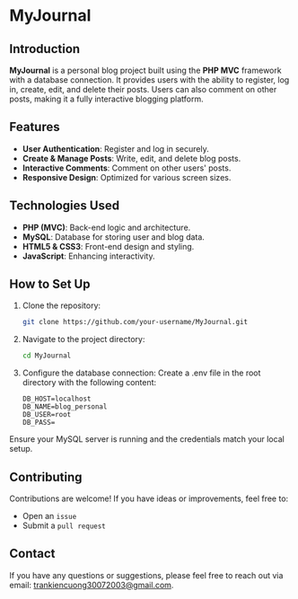 # MyJournal

## Introduction

**MyJournal** is a personal blog project built using the **PHP MVC** framework with a database connection. It provides users with the ability to register, log in, create, edit, and delete their posts. Users can also comment on other posts, making it a fully interactive blogging platform.

## Features

- **User Authentication**: Register and log in securely.
- **Create & Manage Posts**: Write, edit, and delete blog posts.
- **Interactive Comments**: Comment on other users' posts.
- **Responsive Design**: Optimized for various screen sizes.

## Technologies Used

- **PHP (MVC)**: Back-end logic and architecture.
- **MySQL**: Database for storing user and blog data.
- **HTML5 & CSS3**: Front-end design and styling.
- **JavaScript**: Enhancing interactivity.

## How to Set Up

1. Clone the repository:
   ```bash
   git clone https://github.com/your-username/MyJournal.git
   ```
2. Navigate to the project directory:
   ```bash
   cd MyJournal
   ```
3. Configure the database connection:
   Create a .env file in the root directory with the following content:
   ```.env
   DB_HOST=localhost
   DB_NAME=blog_personal
   DB_USER=root
   DB_PASS=
   ```
Ensure your MySQL server is running and the credentials match your local setup.

## Contributing
Contributions are welcome! If you have ideas or improvements, feel free to:
- Open an `issue`
- Submit a `pull request`

## Contact
If you have any questions or suggestions, please feel free to reach out via email: trankiencuong30072003@gmail.com.
